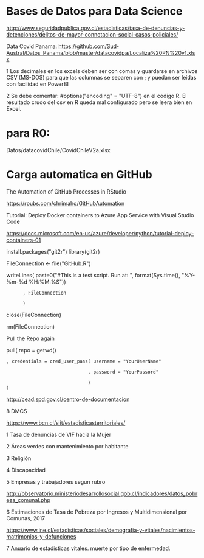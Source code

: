 # Bases de Datos para Data Science

http://www.seguridadpublica.gov.cl/estadisticas/tasa-de-denuncias-y-detenciones/delitos-de-mayor-connotacion-social-casos-policiales/

Data Covid Panama:
https://github.com/Sud-Austral/Datos_Panama/blob/master/datacovidpa/Localiza%20PN%20v1.xlsx

1 Los decimales en los excels deben ser con comas y guardarse en archivos CSV (MS-DOS) para que 
las columnas se separen con ; y puedan ser leidas con facilidad en PowerBI

2 Se debe comentar: #options("encoding" = "UTF-8") en el codigo R. El resultado crudo del csv 
en R queda mal configurado pero se leera bien en Excel.

# para R0:

Datos/datacovidChile/CovidChileV2a.xlsx 

# Carga automatica en GitHub

The Automation of GitHub Processes in RStudio

https://rpubs.com/chrimaho/GitHubAutomation

Tutorial: Deploy Docker containers to Azure App Service with Visual Studio Code

https://docs.microsoft.com/en-us/azure/developer/python/tutorial-deploy-containers-01


install.packages("git2r")
library(git2r)

FileConnection <- file("GitHub.R")

writeLines( paste0("#This is a test script. Run at: ", format(Sys.time(), "%Y-%m-%d %H:%M:%S"))

          , FileConnection
          
          )
          
close(FileConnection)

rm(FileConnection)

Pull the Repo again

pull( repo = getwd()

    , credentials = cred_user_pass( username = "YourUserName" 
    
                                  , password = "YourPassord"  
                                  
                                  )                           
    )


<!---
https://rpubs.com/chrimaho/GitHubAutomation
% ![](mongodb.png)
-->
http://cead.spd.gov.cl/centro-de-documentacion

8 DMCS

https://www.bcn.cl/siit/estadisticasterritoriales/

1 Tasa de denuncias de VIF hacia la Mujer

2 Áreas verdes con mantenimiento por habitante

3 Religión

4 Discapacidad

5 Empresas y trabajadores segun rubro

http://observatorio.ministeriodesarrollosocial.gob.cl/indicadores/datos_pobreza_comunal.php

6 Estimaciones de Tasa de Pobreza por Ingresos y Multidimensional por Comunas, 2017

https://www.ine.cl/estadisticas/sociales/demografia-y-vitales/nacimientos-matrimonios-y-defunciones

7 Anuario de estadisticas vitales. muerte por tipo de enfermedad.


